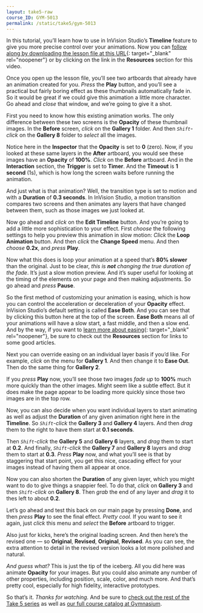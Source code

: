 ```yaml
---
layout: take5-raw
course_ID: GYM-5013
permalink: /static/take5/gym-5013
---
```


In this tutorial, you’ll learn how to use in InVision Studio’s **Timeline** feature to give you more precise control over your animations. Now you can [follow along by downloading the lesson file at this URL][1]{: target="_blank" rel="noopener"} or by clicking on the link in the **Resources** section for this video.

Once you open up the lesson file, you’ll see two artboards that already have an animation created for you. *Press* the **Play** button, and you’ll see a practical but fairly boring effect as these thumbnails automatically fade in. So it would be great if we could give this animation a little more character. Go ahead and *close* that window, and we’re going to give it a shot.

First you need to know how this existing animation works. The only difference between these two screens is the **Opacity** of these thumbnail images. In the **Before** screen, *click* on the **Gallery 1** folder. And then *`Shift`-click* on the **Gallery 8** folder to *select* all the images.

Notice here in the **Inspector** that the **Opacity** is set to **0** (zero). Now, if you looked at these same layers in the **After** artboard, you would see these images have an **Opacity** of **100%**. *Click* on the **Before** artboard. And in the **Interaction** section, the **Trigger** is set to **Timer**. And the **Timeout** is **1 second** (1s), which is how long the screen waits before running the animation.

And just what is that animation? Well, the transition type is set to motion and with a **Duration** of **0.3 seconds**. In InVision Studio, a motion transition compares two screens and then animates any layers that have changed between them, such as those images we just looked at.

Now go ahead and *click* on the **Edit Timeline** button. And you’re going to add a little more sophistication to your effect. First *choose* the following settings to help you preview this animation in slow motion: *Click* the **Loop Animation** button. And then *click* the **Change Speed** menu. And then *choose* **0.2x**, and *press* **Play**.

Now what this does is loop your animation at a speed that’s **80% slower** than the original. Just to be clear, *this is **not** changing the true duration of the fade*. It’s just a slow motion preview. And it’s super useful for looking at the timing of the elements on your page and then making adjustments. So go ahead and *press* **Pause**.

So the first method of customizing your animation is easing, which is how you can control the acceleration or deceleration of your **Opacity** effect. InVision Studio’s default setting is called **Ease Both**. And you can see that by clicking this button here at the top of the screen. **Ease Both** means all of your animations will have a slow start, a fast middle, and then a slow end. And by the way, if you want to [learn more about easing][2]{: target="_blank" rel="noopener"}, be sure to check out the **Resources** section for links to some good articles.

Next you can override easing on an individual layer basis if you’d like. For example, *click* on the menu for **Gallery 1**. And then change it to **Ease Out**. Then do the same thing for **Gallery 2**.

If you *press* **Play** now, you’ll see those two images *fade up* to **100%** much more quickly than the other images. Might seem like a subtle effect. But it does make the page appear to be loading more quickly since those two images are in the top row.

Now, you can also decide when you want individual layers to start animating as well as adjust the **Duration** of any given animation right here in the **Timeline**. So *`Shift`-click* the **Gallery 3** and **Gallery 4** layers. And then *drag* them to the right to have them start at **0.1 seconds**.

Then *`Shift`-click* the **Gallery 5** and **Gallery 6** layers, and *drag* them to start at **0.2**. And finally, *`Shift`-click* the **Gallery 7** and **Gallery 8** layers and *drag* them to start at **0.3**. *Press* **Play** now, and what you’ll see is that by staggering that start point, you get this nice, cascading effect for your images instead of having them all appear at once.

Now you can also shorten the **Duration** of any given layer, which you might want to do to give things a snappier feel. To do that, *click* on **Gallery 3** and then *`Shift`-click* on **Gallery 8**. Then *grab* the end of any layer and *drag* it to thes left to about **0.2**.

Let’s go ahead and test this back on our main page by pressing **Done**, and then *press* **Play** to see the final effect. *Pretty cool.* If you want to see it again, just *click* this menu and *select* the **Before** artboard to trigger.

Also just for kicks, here’s the original loading screen. And then here’s the revised one — so **Original**, **Revised**, **Original**, **Revised**. As you can see, the extra attention to detail in the revised version looks a lot more polished and natural.

*And guess what?* This is just the tip of the iceberg. All you did here was animate **Opacity** for your images. But you could also animate any number of other properties, including position, scale, color, and much more. And that’s pretty cool, especially for high fidelity, interactive prototypes.

So that’s it. *Thanks for watching.* And be sure to [check out the rest of the Take 5 series][3] as well as [our full course catalog at Gymnasium][4].

[1]: https://gymnasium.github.io/take5/gym-5013.zip
[2]: https://developers.google.com/web/fundamentals/design-and-ux/animations/the-basics-of-easing
[3]: https://thegymnasium.com/take5
[4]: https://thegymnasium.com/courses
